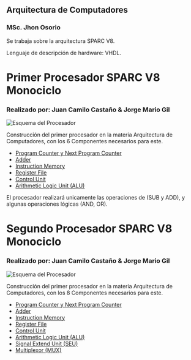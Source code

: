 ## Arquitectura de Computadores 
  ### MSc. Jhon Osorio 

Se trabaja sobre la arquitectura SPARC V8.

Lenguaje de descripción de hardware: VHDL.

# Primer Procesador SPARC V8 Monociclo
### Realizado por: Juan Camilo Castaño & Jorge Mario Gil

![Esquema del Procesador](/Procesador1/Procesador.png)
  
Construcción del primer procesador en la materia Arquitectura de Computadores, con los 6 Componentes necesarios para este.

  * [Program Counter y Next Program Counter](/Procesador1/Program_Counter.vhd)
  * [Adder](/Procesador1/Adder.vhd)
  * [Instruction Memory](/Procesador1/Instruction_Memory.vhd)
  * [Register File](/Procesador1/Register_File.vhd)
  * [Control Unit](/Procesador1/Control_Unit.vhd)
  * [Arithmetic Logic Unit (ALU)](/Procesador1/Arithmetic_Logic_Unit.vhd)

El procesador realizará unicamente las operaciones de (SUB y ADD), y algunas operaciones lógicas (AND, OR).

# Segundo Procesador SPARC V8 Monociclo
### Realizado por: Juan Camilo Castaño & Jorge Mario Gil

![Esquema del Procesador](/Procesador1/Procesador2.png)

Construcción del primer procesador en la materia Arquitectura de Computadores, con los 8 Componentes necesarios para este.

  * [Program Counter y Next Program Counter](/Procesador2/Program_Counter.vhd)
  * [Adder](/Procesador2/Adder.vhd)
  * [Instruction Memory](/Procesador2/Instruction_Memory.vhd)
  * [Register File](/Procesador2/Register_File.vhd)
  * [Control Unit](/Procesador2/Control_Unit.vhd)
  * [Arithmetic Logic Unit (ALU)](/Procesador2/Arithmetic_Logic_Unit.vhd)
  * [Signal Extend Unit (SEU)](/Procesador2/Signal_Extend_Unit.vhd)
  * [Multiplexor (MUX)](/Procesador2/Multiplexor.vhd)
